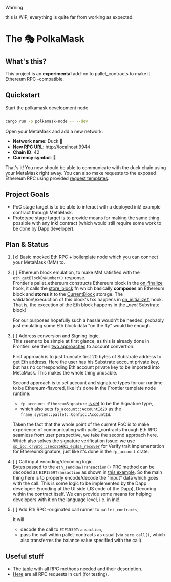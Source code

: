 > [!WARNING]
> this is WIP, everything is quite far from working as expected. 
# The 🎭 PolkaMask

## What's this?

This project is an **experimental** add-on to pallet_contracts to make it Ethereum RPC -compatible.

## Quickstart 

Start the polkamask development node 

```bash

cargo run -p polkamask-node -- --dev
```

Open your MetaMask and add a new network:

+ **Network name**: Duck 🦆 
+ **New RPC URL**: http://localhost:9944
+ **Chain ID**: 42
+ **Currency symbol**: 🥚

That's it! You now should be able to communicate with the duck chain using your MetaMask right away. You can also make requests to the exposed Ethereum RPC using provided [request templates](docs/rpc_requests.md). 

## Project Goals

- PoC stage target is to be able to interact with a deployed ink! example contract through MetaMask.
- Prototype stage target is to provide means for making the same thing possible with any ink! contract (which would still require some work to be done by Dapp developer).

## Plan & Status

1. [x] Basic mocked Eth RPC + boilerplate node which you can connect your MetaMask (MM) to.
2. [ ] Ethereum block emulation, to make MM satisfied with the `eth_getBlockByNumber()` response.  
   Frontier's pallet_ethereum constructs Ethereum block in the [on_finalize](https://github.com/paritytech/frontier/blob/22aaafe089218f6cee625898fff7b953cc793228/frame/ethereum/src/lib.rs#L206) hook, it calls the [store_block](https://github.com/paritytech/frontier/blob/22aaafe089218f6cee625898fff7b953cc793228/frame/ethereum/src/lib.rs#L404) fn which basically **composes** an Ethereum block and **stores** it to the [CurrentBlock](https://github.com/paritytech/frontier/blob/22aaafe089218f6cee625898fff7b953cc793228/frame/ethereum/src/lib.rs#L327) storage.
   The validation\execuction of this block's txs happens in [on_initialize()](https://github.com/paritytech/frontier/blob/22aaafe089218f6cee625898fff7b953cc793228/frame/ethereum/src/lib.rs#L230) hook. That is, the execution of the Eth block happens in the __next_ Substrate block!

   For our purposes hopefully such a hassle woudn't be needed, probably just emulating some Eth block data "on the fly" would be enough. 
   
3. [ ] Address conversion and Signing logic.  
   This seems to be simple at first glance, as this is already done in Frontier: see their [two approaches](https://github.com/paritytech/frontier/blob/master/docs/accounts.md) to account convertion.

   First approach is to just truncate first 20 bytes of Substrate address to get Eth address. Here the user has his Substrate account private key, but has no corresponding Eth account private key to be imported into MetaMask. This makes the whole thing unusable.

   Second approach is to set account and signature types for our runtime to be Ethereum-flavored, like it's done in the Frontier template node runtime:

   + `fp_account::EthereumSignature` [is set](https://github.com/paritytech/frontier/blob/0e487900e862bc3519014c1dbef800f200a00f6f/template/runtime/src/lib.rs#L70) to be the Signature type,
   + which also [sets](https://github.com/paritytech/frontier/blob/0e487900e862bc3519014c1dbef800f200a00f6f/template/runtime/src/lib.rs#L74) `fp_account::AccountId20` as the `frame_system::pallet::Config::AccountId`.

   Taken the fact that the whole point of the current PoC is to make experience of communicating with pallet_contracts through Eth RPC seamless from user perspective, we take the second approach here.
   Which also solves the signature verification issue: we use [`sp_io::crypto::secp256k1_ecdsa_recover`](https://github.com/paritytech/frontier/blob/0e487900e862bc3519014c1dbef800f200a00f6f/primitives/account/src/lib.rs#L162) for Verify trait implementation for EthereumSignature, just like it's done in the `fp_account` crate.

4. [ ] Call input encoding/decoding logic.  
   Bytes passed to the `eth_sendRawTransaction()` PRC method can be decoded as `EIP1559Transaction` as shown in [this example](docs/transfer_example.md). So the main thing here is to properly encode/decode the "input" data which goes with the call. This is some logic to be implemented by the Dapp developer: Encoding at the UI side (JS code of the Dapp), Decoding within the contract itself. We can provide some means for helping developers with it on the language level, i.e. in ink!. 

5. [ ] Add Eth RPC -originated call runner to `pallet_contracts`,  
   
   It will
   
   - decode the call to `EIP1559Transaction`, 
   - pass the call within pallet-contracts as usual (via `bare_call()`, which also transferres the balance value specified with the call).

## Useful stuff 

- The [table](docs/mapping.md) with all RPC methods needed and their description.
- [Here](docs/rpc_requests.md) are all RPC requests in curl (for testing). 
